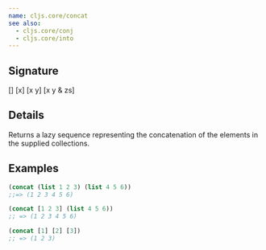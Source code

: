 ```yaml
---
name: cljs.core/concat
see also:
  - cljs.core/conj
  - cljs.core/into
---
```


## Signature
[]
[x]
[x y]
[x y & zs]


## Details

Returns a lazy sequence representing the concatenation of the elements in the
supplied collections.


## Examples

```clj
(concat (list 1 2 3) (list 4 5 6))
;;=> (1 2 3 4 5 6)

(concat [1 2 3] (list 4 5 6))
;; => (1 2 3 4 5 6)

(concat [1] [2] [3])
;; => (1 2 3)
```
